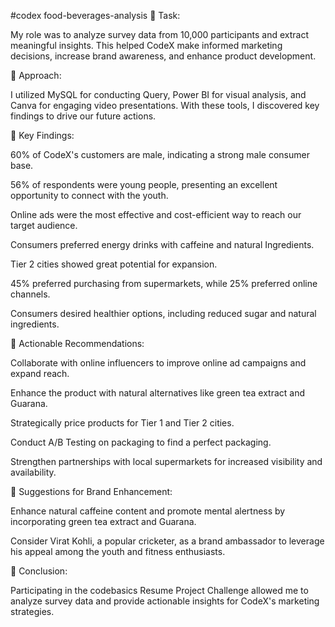 #codex food-beverages-analysis
🌟 Task:

My role was to analyze survey data from 10,000 participants and extract meaningful insights. This helped CodeX make informed marketing decisions, increase brand awareness, and enhance product development.

🌟 Approach:

I utilized MySQL for conducting Query, Power BI for visual analysis, and Canva for engaging video presentations. With these tools, I discovered key findings to drive our future actions.

🌟 Key Findings:

60% of CodeX's customers are male, indicating a strong male consumer base.

56% of respondents were young people, presenting an excellent opportunity to connect with the youth.

Online ads were the most effective and cost-efficient way to reach our target audience.

Consumers preferred energy drinks with caffeine and natural Ingredients.

Tier 2 cities showed great potential for expansion.

45% preferred purchasing from supermarkets, while 25% preferred online channels.

Consumers desired healthier options, including reduced sugar and natural ingredients.

🌟 Actionable Recommendations:

Collaborate with online influencers to improve online ad campaigns and expand reach.

Enhance the product with natural alternatives like green tea extract and Guarana.

Strategically price products for Tier 1 and Tier 2 cities.

Conduct A/B Testing on packaging to find a perfect packaging.

Strengthen partnerships with local supermarkets for increased visibility and availability.

🌟 Suggestions for Brand Enhancement:

Enhance natural caffeine content and promote mental alertness by incorporating green tea extract and Guarana.

Consider Virat Kohli, a popular cricketer, as a brand ambassador to leverage his appeal among the youth and fitness enthusiasts.

🌟 Conclusion:

Participating in the codebasics Resume Project Challenge allowed me to analyze survey data and provide actionable insights for CodeX's marketing strategies.
